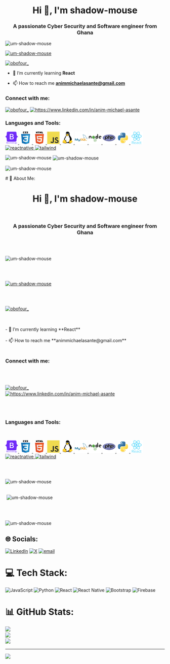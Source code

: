 <h1 align="center">Hi 👋, I'm shadow-mouse</h1>
<h3 align="center">A passionate Cyber Security and Software engineer from Ghana</h3>

<p align="left"> <img src="https://komarev.com/ghpvc/?username=um-shadow-mouse&label=Profile%20views&color=0e75b6&style=flat" alt="um-shadow-mouse" /> </p>

<p align="left"> <a href="https://github.com/ryo-ma/github-profile-trophy"><img src="https://github-profile-trophy.vercel.app/?username=um-shadow-mouse" alt="um-shadow-mouse" /></a> </p>

<p align="left"> <a href="https://twitter.com/obofour_" target="blank"><img src="https://img.shields.io/twitter/follow/obofour_?logo=twitter&style=for-the-badge" alt="obofour_" /></a> </p>

- 🌱 I’m currently learning **React**

- 📫 How to reach me **animmichaelasante@gmail.com**

<h3 align="left">Connect with me:</h3>
<p align="left">
<a href="https://twitter.com/obofour_" target="blank"><img align="center" src="https://raw.githubusercontent.com/rahuldkjain/github-profile-readme-generator/master/src/images/icons/Social/twitter.svg" alt="obofour_" height="30" width="40" /></a>
<a href="https://linkedin.com/in/https://www.linkedin.com/in/anim-michael-asante" target="blank"><img align="center" src="https://raw.githubusercontent.com/rahuldkjain/github-profile-readme-generator/master/src/images/icons/Social/linked-in-alt.svg" alt="https://www.linkedin.com/in/anim-michael-asante" height="30" width="40" /></a>
</p>

<h3 align="left">Languages and Tools:</h3>
<p align="left"> <a href="https://getbootstrap.com" target="_blank" rel="noreferrer"> <img src="https://raw.githubusercontent.com/devicons/devicon/master/icons/bootstrap/bootstrap-plain-wordmark.svg" alt="bootstrap" width="40" height="40"/> </a> <a href="https://www.w3schools.com/css/" target="_blank" rel="noreferrer"> <img src="https://raw.githubusercontent.com/devicons/devicon/master/icons/css3/css3-original-wordmark.svg" alt="css3" width="40" height="40"/> </a> <a href="https://www.w3.org/html/" target="_blank" rel="noreferrer"> <img src="https://raw.githubusercontent.com/devicons/devicon/master/icons/html5/html5-original-wordmark.svg" alt="html5" width="40" height="40"/> </a> <a href="https://developer.mozilla.org/en-US/docs/Web/JavaScript" target="_blank" rel="noreferrer"> <img src="https://raw.githubusercontent.com/devicons/devicon/master/icons/javascript/javascript-original.svg" alt="javascript" width="40" height="40"/> </a> <a href="https://www.linux.org/" target="_blank" rel="noreferrer"> <img src="https://raw.githubusercontent.com/devicons/devicon/master/icons/linux/linux-original.svg" alt="linux" width="40" height="40"/> </a> <a href="https://www.mysql.com/" target="_blank" rel="noreferrer"> <img src="https://raw.githubusercontent.com/devicons/devicon/master/icons/mysql/mysql-original-wordmark.svg" alt="mysql" width="40" height="40"/> </a> <a href="https://nodejs.org" target="_blank" rel="noreferrer"> <img src="https://raw.githubusercontent.com/devicons/devicon/master/icons/nodejs/nodejs-original-wordmark.svg" alt="nodejs" width="40" height="40"/> </a> <a href="https://www.php.net" target="_blank" rel="noreferrer"> <img src="https://raw.githubusercontent.com/devicons/devicon/master/icons/php/php-original.svg" alt="php" width="40" height="40"/> </a> <a href="https://www.python.org" target="_blank" rel="noreferrer"> <img src="https://raw.githubusercontent.com/devicons/devicon/master/icons/python/python-original.svg" alt="python" width="40" height="40"/> </a> <a href="https://reactjs.org/" target="_blank" rel="noreferrer"> <img src="https://raw.githubusercontent.com/devicons/devicon/master/icons/react/react-original-wordmark.svg" alt="react" width="40" height="40"/> </a> <a href="https://reactnative.dev/" target="_blank" rel="noreferrer"> <img src="https://reactnative.dev/img/header_logo.svg" alt="reactnative" width="40" height="40"/> </a> <a href="https://tailwindcss.com/" target="_blank" rel="noreferrer"> <img src="https://www.vectorlogo.zone/logos/tailwindcss/tailwindcss-icon.svg" alt="tailwind" width="40" height="40"/> </a> </p>

<p><img align="left" src="https://github-readme-stats.vercel.app/api/top-langs?username=um-shadow-mouse&show_icons=true&locale=en&layout=compact" alt="um-shadow-mouse" /></p>

<p>&nbsp;<img align="center" src="https://github-readme-stats.vercel.app/api?username=um-shadow-mouse&show_icons=true&locale=en" alt="um-shadow-mouse" /></p>

<p><img align="center" src="https://github-readme-streak-stats.herokuapp.com/?user=um-shadow-mouse&" alt="um-shadow-mouse" /></p>
# 💫 About Me:
<h1 align="center">Hi 👋, I'm shadow-mouse</h1><br><h3 align="center">A passionate Cyber Security and Software engineer from Ghana</h3><br><br><p align="left"> <img src="https://komarev.com/ghpvc/?username=um-shadow-mouse&label=Profile%20views&color=0e75b6&style=flat" alt="um-shadow-mouse" /> </p><br><br><p align="left"> <a href="https://github.com/ryo-ma/github-profile-trophy"><img src="https://github-profile-trophy.vercel.app/?username=um-shadow-mouse" alt="um-shadow-mouse" /></a> </p><br><br><p align="left"> <a href="https://twitter.com/obofour_" target="blank"><img src="https://img.shields.io/twitter/follow/obofour_?logo=twitter&style=for-the-badge" alt="obofour_" /></a> </p><br><br>- 🌱 I’m currently learning **React**<br><br>- 📫 How to reach me **animmichaelasante@gmail.com**<br><br><h3 align="left">Connect with me:</h3><br><p align="left"><br><a href="https://twitter.com/obofour_" target="blank"><img align="center" src="https://raw.githubusercontent.com/rahuldkjain/github-profile-readme-generator/master/src/images/icons/Social/twitter.svg" alt="obofour_" height="30" width="40" /></a><br><a href="https://linkedin.com/in/https://www.linkedin.com/in/anim-michael-asante" target="blank"><img align="center" src="https://raw.githubusercontent.com/rahuldkjain/github-profile-readme-generator/master/src/images/icons/Social/linked-in-alt.svg" alt="https://www.linkedin.com/in/anim-michael-asante" height="30" width="40" /></a><br></p><br><br><h3 align="left">Languages and Tools:</h3><br><p align="left"> <a href="https://getbootstrap.com" target="_blank" rel="noreferrer"> <img src="https://raw.githubusercontent.com/devicons/devicon/master/icons/bootstrap/bootstrap-plain-wordmark.svg" alt="bootstrap" width="40" height="40"/> </a> <a href="https://www.w3schools.com/css/" target="_blank" rel="noreferrer"> <img src="https://raw.githubusercontent.com/devicons/devicon/master/icons/css3/css3-original-wordmark.svg" alt="css3" width="40" height="40"/> </a> <a href="https://www.w3.org/html/" target="_blank" rel="noreferrer"> <img src="https://raw.githubusercontent.com/devicons/devicon/master/icons/html5/html5-original-wordmark.svg" alt="html5" width="40" height="40"/> </a> <a href="https://developer.mozilla.org/en-US/docs/Web/JavaScript" target="_blank" rel="noreferrer"> <img src="https://raw.githubusercontent.com/devicons/devicon/master/icons/javascript/javascript-original.svg" alt="javascript" width="40" height="40"/> </a> <a href="https://www.linux.org/" target="_blank" rel="noreferrer"> <img src="https://raw.githubusercontent.com/devicons/devicon/master/icons/linux/linux-original.svg" alt="linux" width="40" height="40"/> </a> <a href="https://www.mysql.com/" target="_blank" rel="noreferrer"> <img src="https://raw.githubusercontent.com/devicons/devicon/master/icons/mysql/mysql-original-wordmark.svg" alt="mysql" width="40" height="40"/> </a> <a href="https://nodejs.org" target="_blank" rel="noreferrer"> <img src="https://raw.githubusercontent.com/devicons/devicon/master/icons/nodejs/nodejs-original-wordmark.svg" alt="nodejs" width="40" height="40"/> </a> <a href="https://www.php.net" target="_blank" rel="noreferrer"> <img src="https://raw.githubusercontent.com/devicons/devicon/master/icons/php/php-original.svg" alt="php" width="40" height="40"/> </a> <a href="https://www.python.org" target="_blank" rel="noreferrer"> <img src="https://raw.githubusercontent.com/devicons/devicon/master/icons/python/python-original.svg" alt="python" width="40" height="40"/> </a> <a href="https://reactjs.org/" target="_blank" rel="noreferrer"> <img src="https://raw.githubusercontent.com/devicons/devicon/master/icons/react/react-original-wordmark.svg" alt="react" width="40" height="40"/> </a> <a href="https://reactnative.dev/" target="_blank" rel="noreferrer"> <img src="https://reactnative.dev/img/header_logo.svg" alt="reactnative" width="40" height="40"/> </a> <a href="https://tailwindcss.com/" target="_blank" rel="noreferrer"> <img src="https://www.vectorlogo.zone/logos/tailwindcss/tailwindcss-icon.svg" alt="tailwind" width="40" height="40"/> </a> </p><br><br><p><img align="left" src="https://github-readme-stats.vercel.app/api/top-langs?username=um-shadow-mouse&show_icons=true&locale=en&layout=compact" alt="um-shadow-mouse" /></p><br><br><p>&nbsp;<img align="center" src="https://github-readme-stats.vercel.app/api?username=um-shadow-mouse&show_icons=true&locale=en" alt="um-shadow-mouse" /></p><br><br><p><img align="center" src="https://github-readme-streak-stats.herokuapp.com/?user=um-shadow-mouse&" alt="um-shadow-mouse" /></p>


## 🌐 Socials:
[![LinkedIn](https://img.shields.io/badge/LinkedIn-%230077B5.svg?logo=linkedin&logoColor=white)](https://linkedin.com/in/https://www.linkedin.com/in/anim-michael-asante) [![X](https://img.shields.io/badge/X-black.svg?logo=X&logoColor=white)](https://x.com/obofour_) [![email](https://img.shields.io/badge/Email-D14836?logo=gmail&logoColor=white)](mailto:animmichaelasante@gmail.com) 

# 💻 Tech Stack:
![JavaScript](https://img.shields.io/badge/javascript-%23323330.svg?style=for-the-badge&logo=javascript&logoColor=%23F7DF1E) ![Python](https://img.shields.io/badge/python-3670A0?style=for-the-badge&logo=python&logoColor=ffdd54) ![React](https://img.shields.io/badge/react-%2320232a.svg?style=for-the-badge&logo=react&logoColor=%2361DAFB) ![React Native](https://img.shields.io/badge/react_native-%2320232a.svg?style=for-the-badge&logo=react&logoColor=%2361DAFB) ![Bootstrap](https://img.shields.io/badge/bootstrap-%238511FA.svg?style=for-the-badge&logo=bootstrap&logoColor=white) ![Firebase](https://img.shields.io/badge/firebase-a08021?style=for-the-badge&logo=firebase&logoColor=ffcd34)
# 📊 GitHub Stats:
![](https://github-readme-stats.vercel.app/api?username=um-shadow-mouse&theme=dark&hide_border=false&include_all_commits=false&count_private=false)<br/>
![](https://nirzak-streak-stats.vercel.app/?user=um-shadow-mouse&theme=dark&hide_border=false)<br/>
![](https://github-readme-stats.vercel.app/api/top-langs/?username=um-shadow-mouse&theme=dark&hide_border=false&include_all_commits=false&count_private=false&layout=compact)

---
[![](https://visitcount.itsvg.in/api?id=um-shadow-mouse&icon=0&color=0)](https://visitcount.itsvg.in)

<!-- Proudly created with GPRM ( https://gprm.itsvg.in ) -->
